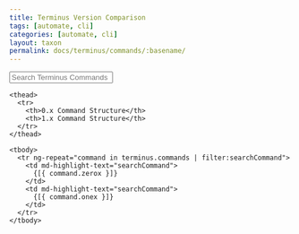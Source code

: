 ```yaml
---
title: Terminus Version Comparison
tags: [automate, cli]
categories: [automate, cli]
layout: taxon
permalink: docs/terminus/commands/:basename/
---
```


<div class="col-md-12" ng-app="terminusCompareApp" ng-controller="mainController">


  <form>
    <div class="form-group">
      <div class="input-group">
        <div class="input-group-addon"><i class="fa fa-search"></i></div>
        <input type="text" class="form-control" placeholder="Search Terminus Commands" ng-model="searchCommand">
        <div style="background:#fff;cursor:pointer;" ng-click="clearFilters()" class="input-group-addon">
        <span class="fa fa-times"></span>
        </div>
      </div>      
    </div>
  </form>
  <table class="table table-responsive table-bordered table-striped">

    <thead>
      <tr>
        <th>0.x Command Structure</th>
        <th>1.x Command Structure</th>
      </tr>
    </thead>

    <tbody>
      <tr ng-repeat="command in terminus.commands | filter:searchCommand">
        <td md-highlight-text="searchCommand">
          {[{ command.zerox }]}
        </td>
        <td md-highlight-text="searchCommand">
          {[{ command.onex }]}
        </td>
      </tr>
    </tbody>

  </table>
</div>
